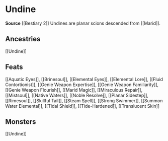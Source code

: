 ﻿---
id: '314'
name: Undine
rarity: Common
source: '[[DATABASE/source/Bestiary 2|Bestiary 2]]'
trait:
- Undine
type: Trait

---
# Undine

**Source** [[Bestiary 2]] 
Undines are planar scions descended from [[Marid]].

## Ancestries

[[Undine]]

## Feats

[[Aquatic Eyes]], [[Brinesoul]], [[Elemental Eyes]], [[Elemental Lore]], [[Fluid Contortionist]], [[Genie Weapon Expertise]], [[Genie Weapon Familiarity]], [[Genie Weapon Flourish]], [[Marid Magic]], [[Miraculous Repair]], [[Mistsoul]], [[Native Waters]], [[Noble Resolve]], [[Planar Sidestep]], [[Rimesoul]], [[Skillful Tail]], [[Steam Spell]], [[Strong Swimmer]], [[Summon Water Elemental]], [[Tidal Shield]], [[Tide-Hardened]], [[Translucent Skin]]

## Monsters

[[Undine]]